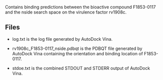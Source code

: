 Contains binding predictions between the bioactive compound F1853-0117 and the nside search space on the virulence factor rv1908c.

## Files

- log.txt is the log file generated by AutoDock Vina.

- rv1908c_F1853-0117_nside.pdbqt is the PDBQT file generated by AutoDock Vina containing the orientation and binding location of F1853-0117.

- stdoe.txt is the combined STDOUT and STDERR output of AutoDock Vina.

